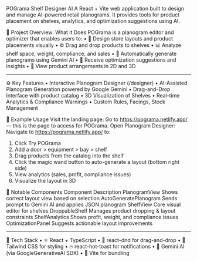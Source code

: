 POGrama Shelf Designer AI
A React + Vite web application built to design and manage AI-powered retail planograms. It provides tools for product placement on shelves, analytics, and optimization suggestions using AI.

📘 Project Overview: What it Does
POGrama is a planogram editor and optimizer that enables users to:
•	🛒 Design store layouts and product placements visually
•	⚙️ Drag and drop products to shelves
•	📊 Analyze shelf space, weight, compliance, and sales
•	🤖 Automatically generate planograms using Gemini AI
•	🧠 Receive optimization suggestions and insights
•	🎨 View product arrangements in 2D and 3D
________________________________________
⚙️ Key Features
•	Interactive Planogram Designer (/designer)
•	AI-Assisted Planogram Generation powered by Google Gemini
•	Drag-and-Drop Interface with product catalog
•	3D Visualization of Shelves
•	Real-time Analytics & Compliance Warnings
•	Custom Rules, Facings, Stock Management

🧪 Example Usage
Visit the landing page:
Go to https://pograma.netlify.app/ — this is the page to access for POGrama.
Open Planogram Designer:
Navigate to https://pograma.netlify.app/ to:
1.	Click Try POGrama
2.	Add a door > equipment > bay > shelf
3.	Drag products from the catalog into the shelf
4.	Click the magic wand button to auto-generate a layout (bottom right side)
5.	View analytics (sales, profit, compliance issues)
6.	Visualize the layout in 3D

🧠 Notable Components
Component	Description
PlanogramView
Shows correct layout view based on selection
AutoGeneratePlanogram
Sends prompt to Gemini AI and applies JSON planogram
ShelfView
Core visual editor for shelves
DroppableShelf
Manages product dropping & layout constraints
ShelfAnalytics
Shows profit, weight, and compliance issues
OptimizationPanel
Suggests actionable layout improvements
________________________________________
🧩 Tech Stack
•	⚛ React + TypeScript
•	🧩 react-dnd for drag-and-drop
•	🌈 Tailwind CSS for styling
•	🔥 react-hot-toast for notifications
•	🤖 Gemini AI (via GoogleGenerativeAI SDK)
•	🚀 Vite for bundling
